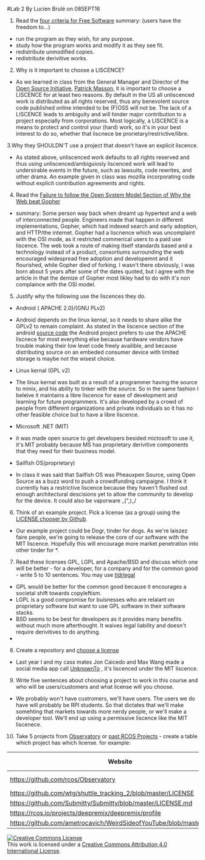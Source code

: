 #Lab 2
By Lucien Brulé on 08SEPT16

1. Read the [four criteria for Free Software](https://www.gnu.org/philosophy/free-sw.html)
summary: (users have the freedom to...)
 - run the program as they wish, for any purpose.
 - study how the program works and modify it as they see fit.
 - redistribute unmodified copies.
 - redistribute derivitive works.
2. Why is it important to choose a LISCENCE?
 - As we learned in class from the General Manager and Director of the [Open Source Initiative](https://opensource.org/), [Patrick Masson](https://twitter.com/massonpj),
 it is important to choose a LISCENCE for at least two reasons. By default in the US all unliscenced work is distributed as 
 all rights reserved, thus any benevolent source code published online intended to be (F)OSS will not be. The lack of a LISCENCE leads to
 ambiguity and will hinder major contribution to a project especially from corporations. Most logically, a LISCENCE is a means to protect and control
 your (hard) work, so it's in your best interest to do so, whether that liscnece be prorietary/restrictive/libre.
 
3.Why they SHOULDN'T use a project that doesn't have an explicit liscence.
 - As stated above, unliscenced work defaults to all rights reserved and thus using unliscenced/ambiguiosly liscenced work
 will lead to undersirable events in the future, such as lawsuits, code rewrites, and other drama. An example given in class
 was mozilla incorporating code without explicit contribution agreements and rights.
 
4. Read the [Failure to follow the Open System Model Section of Why the Web beat Gopher](https://ils.unc.edu/callee/gopherpaper.htm#explain)
 - summary: Some person way back when dreamt up hypertext and a web of interconnected people. Engineers made that happen in different implementations,
 Gopher, which had indexed search and early adoption, and HTTP/the internet. Gopher had a liscnence which was uncomplaint with the OSI mode, as it restricted
 commerical users to a paid use liscence. The web took a route of making itself standards based and a technology instead of a product, consortiums surrounding the
 web encouraged widespread free adoption and developemnt and it flourished, while Gopher died of forking. I wasn't there obviously,
 I was born about 5 years after some of the dates quoted, but I agree with the article in that the demize of Gopher most likley had to do with
 it's non complaince with the OSI model.
 
5. Justify why the following use the liscences they do.
 - Android ( APACHE 2.0)/(GNU PLv2)
  + Android depends on the linux kernal, so it needs to share alike the GPLv2 to remain complaint. As stated in the liscence section of the android
  [source code](https://source.android.com/source/licenses.html) the Android project prefers to use the APACHE liscnece for most everything else
  because hardware vendors have trouble making their low level code freely availible, and because distributing source on an embeded consumer device
  with limited storage is maybe not the wisest choice.
  
 - Linux kernal (GPL v2)
  + The linux kernal was built as a result of a programmer having the source to minix, and his ability to tinker with the source. So in the same
 fashion I beleive it maintains a libre liscence for ease of development and learning for future programmers. It's also   developed by a crowd of people
 from different organizations and private individuals so it has no other feasible choice but to have a libre liscence.
 
 - Microsoft .NET (MIT)
  + it was made open source to get developers besided mictosoft to use it, it's MIT probably because MS has proprietary derivitive components that they need for their business model.
 
- Sailfish OS(proprietary)
+ In class it was said that Sailfish OS was Pheauxpen Source, using Open Source as a buzz word to push a crowdfunding campaigne.
I think it currently has a restrictive liscence because they haven't flushed out enough architectural descisions yet to allow the community to
develop for the device. It could also be vaporware \_(",)_/

6.  Think of an example project. Pick a license (as a group) using the [LICENSE chooser by Github](http://choosealicense.com/).
- Our example project could be Dogr, tinder for dogs. As we're laiszez faire people,  we're going to release the core of our software with the MIT liscence. Hopefully this will encourage more market penetration into other tinder for *.

7.  Read these licenses  GPL, LGPL and Apache/BSD and discuss which one will be better - for a developer, for a company and for the common good - write 5 to 10 sentences. You may use [tldrlegal](https://tldrlegal.com/license/)
 - GPL would be better for the common good because it encourages a societal shift towards copyleftism.
 - LGPL is a good compromise for buisnesses who are relaiant on proprietary software but want to use GPL software in their  software stacks.
 - BSD seems to be best for developers as it provides many benefits without much more afterthought. It waives legal liability and doesn't require derivitives to do anything.
 - 
8.  Create a repository and [choose a license](https://github.com/blog/1530-choosing-an-open-source-license)
 - Last year I and my cass mates Jon Caicedo and Max Wang made a social media app call [UnknownTo](https://github.com/LucienBrule/unknowntome/blob/master/LICENSE) , it's liscenced under the MIT liscence.

9.  Write five sentences about choosing a project to work in this course and  who will be users/customers  and what license will you choose.
 - We probably won't have custromers, we'll have users. The users we do have will probably be RPI students. So that dictates that we'll make somehting that markets towards more nerdy people, or we'll make a developer tool. We'll end up using a permissive liscence like the MIT liscenece.

10.  Take 5 projects from [Observatory](http://rcos.io/projects) or [past RCOS Projects](https://rcos.io/projects/past) - create a table which project has which license. for example:

Website | License Present | License
---------|:----------|:-------
https://github.com/rcos/Observatory | Yes | Two Clause BSD License https://en.wikipedia.org/wiki/ISC_license
https://github.com/wtg/shuttle_tracking_2/blob/master/LICENSE | YES | MIT
https://github.com/Submitty/Submitty/blob/master/LICENSE.md | YES | BSD
https://rcos.io/projects/deepremix/deepremix/profile | NO | N/A
https://github.com/ametrocavich/WeirdSideofYouTube/blob/master/LICENSE | YES | MIT


<a rel="license" href="http://creativecommons.org/licenses/by/4.0/"><img alt="Creative Commons License" style="border-width:0" src="https://i.creativecommons.org/l/by/4.0/88x31.png" /></a><br />This work is licensed under a <a rel="license" href="http://creativecommons.org/licenses/by/4.0/">Creative Commons Attribution 4.0 International License</a>.
